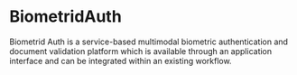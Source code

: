 # BiometridAuth
Biometrid Auth is a service-based multimodal biometric authentication and document validation platform which is available through an application interface and can be integrated within an existing workflow.
